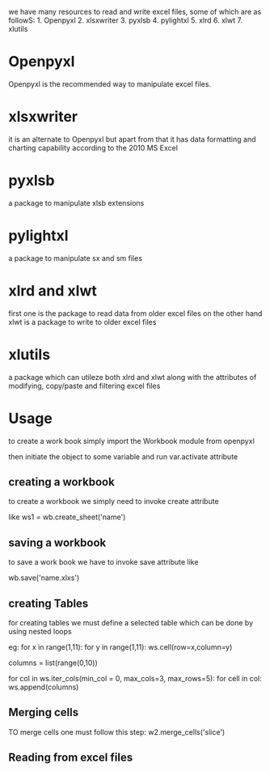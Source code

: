we have many resources to read and write excel files, some of which are as followS:
	1. Openpyxl
	2. xlsxwriter
	3. pyxlsb
	4. pylightxl
	5. xlrd
	6. xlwt
	7. xlutils

# Openpyxl

Openpyxl is the recommended way to manipulate excel files.

# xlsxwriter

it is an alternate to Openpyxl but apart from that it has data formatting and charting capability according to the 2010 MS Excel

# pyxlsb

a package to manipulate xlsb extensions

# pylightxl

a package to manipulate sx and sm files

# xlrd and xlwt

first one is the package to read data from older excel files on the other hand xlwt is a package to write to older excel files

# xlutils

a package which can utileze both xlrd and xlwt along with the attributes of modifying, copy/paste and filtering excel files

# Usage

to create a work book simply import the Workbook module from openpyxl

then initiate the object to some variable and run var.activate attribute

## creating a workbook

to create a workbook we simply need to invoke create attribute

like ws1 = wb.create_sheet('name')

## saving a workbook

to save a work book we have to invoke save attribute like

wb.save('name.xlxs')

## creating Tables

for creating tables we must define a selected table which can be done by using nested loops

eg:
	for x in range(1,11):
		for y in range(1,11):
			ws.cell(row=x,column=y)

columns = list(range(0,10))

for col in ws.iter_cols(min_col = 0, max_cols=3, max_rows=5):
	for cell in col:
	ws.append(columns)

## Merging cells

TO merge cells one must follow this step:
w2.merge_cells('slice')

## Reading from excel files

